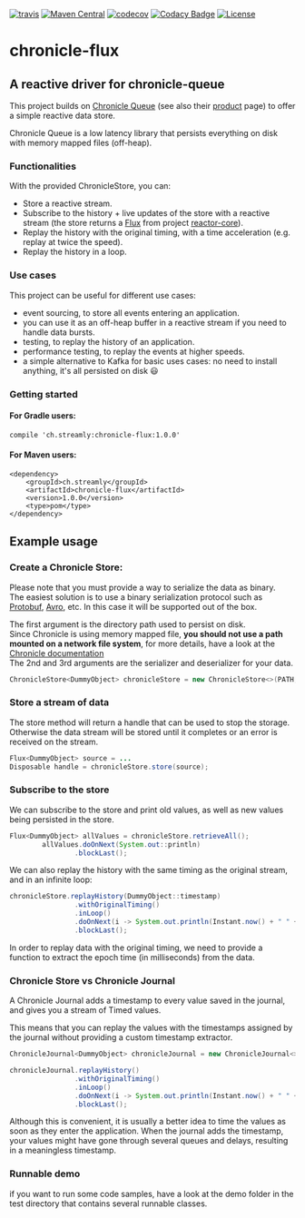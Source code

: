 


[![travis](https://travis-ci.org/matgabriel/chronicle-flux.svg?branch=master)](https://travis-ci.org/matgabriel/chronicle-flux/)
[![Maven Central](https://maven-badges.herokuapp.com/maven-central/ch.streamly/chronicle-flux/badge.svg)](https://maven-badges.herokuapp.com/maven-central/ch.streamly/chronicle-flux)
[![codecov](https://codecov.io/gh/matgabriel/chronicle-flux/branch/master/graph/badge.svg)](https://codecov.io/gh/matgabriel/chronicle-flux)
[![Codacy Badge](https://api.codacy.com/project/badge/Grade/7ad90e1ea60742c2bdff2d3c00c94b4c)](https://www.codacy.com/project/matgabriel/chronicle-flux/dashboard?utm_source=github.com&amp;utm_medium=referral&amp;utm_content=matgabriel/chronicle-flux&amp;utm_campaign=Badge_Grade_Dashboard)
[![License](https://img.shields.io/badge/License-Apache%202.0-blue.svg)](https://opensource.org/licenses/Apache-2.0)

# chronicle-flux

## A reactive driver for chronicle-queue

This project builds on [Chronicle Queue](https://github.com/OpenHFT/Chronicle-Queue) (see also their [product](https://chronicle.software/products/queue/) page) to offer a simple reactive data store.

Chronicle Queue is a low latency library that persists everything on disk with memory mapped files (off-heap).

### Functionalities
With the provided ChronicleStore, you can:
- Store a reactive stream.
- Subscribe to the history + live updates of the store with a reactive stream (the store returns a [Flux](http://projectreactor.io/docs/core/release/reference/#flux) from project [reactor-core](https://github.com/reactor/reactor-core)).
- Replay the history with the original timing, with a time acceleration (e.g. replay at twice the speed).
- Replay the history in a loop.

### Use cases
This project can be useful for different use cases:
- event sourcing, to store all events entering an application.
- you can use it as an off-heap buffer in a reactive stream if you need to handle data bursts.
- testing, to replay the history of an application.
- performance testing, to replay the events at higher speeds.
- a simple alternative to Kafka for basic uses cases: no need to install anything, it's all persisted on disk :smiley:


### Getting started
#### For Gradle users:
```
compile 'ch.streamly:chronicle-flux:1.0.0'
```

#### For Maven users:
```
<dependency>
    <groupId>ch.streamly</groupId> 
    <artifactId>chronicle-flux</artifactId> 
    <version>1.0.0</version> 
    <type>pom</type> 
</dependency>
```

## Example usage


### Create a Chronicle Store:

Please note that you must provide a way to serialize the data as binary.  
The easiest solution is to use a binary serialization protocol such as [Protobuf](https://developers.google.com/protocol-buffers/), [Avro](https://avro.apache.org/docs/current/), etc. In this case it will be supported out of the box.  

The first argument is the directory path used to persist on disk.    
Since Chronicle is using memory mapped file, **you should not use a path mounted on a network file system**, for more details, have a look at the [Chronicle documentation](https://github.com/OpenHFT/Chronicle-Queue#chronicle-queue)    
The 2nd and 3rd arguments are the serializer and deserializer for your data.  

```java
ChronicleStore<DummyObject> chronicleStore = new ChronicleStore<>(PATH, DummyObject::toBinary, DummyObject::fromBinary);
```

### Store a stream of data

The store method will return a handle that can be used to stop the storage.  
Otherwise the data stream will be stored until it completes or an error is received on the stream.  

```java
Flux<DummyObject> source = ... 
Disposable handle = chronicleStore.store(source);
```

### Subscribe to the store

We can subscribe to the store and print old values, as well as new values being persisted in the store.  

```java
Flux<DummyObject> allValues = chronicleStore.retrieveAll();
        allValues.doOnNext(System.out::println)
                .blockLast();
```

We can also replay the history with the same timing as the original stream, and in an infinite loop:  

```java
chronicleStore.replayHistory(DummyObject::timestamp)
                .withOriginalTiming()
                .inLoop()
                .doOnNext(i -> System.out.println(Instant.now() + " " + i))
                .blockLast();
```

In order to replay data with the original timing, we need to provide a function to extract the epoch time (in milliseconds) from the data.  
  

### Chronicle Store vs Chronicle Journal

A Chronicle Journal adds a timestamp to every value saved in the journal, and gives you a stream of Timed values.

This means that you can replay the values with the timestamps assigned by the journal without providing a custom timestamp extractor.

```java
ChronicleJournal<DummyObject> chronicleJournal = new ChronicleJournal<>(PATH, DummyObject::toBinary, DummyObject::fromBinary);

chronicleJournal.replayHistory()
                .withOriginalTiming()
                .inLoop()
                .doOnNext(i -> System.out.println(Instant.now() + " " + i))
                .blockLast();

```

Although this is convenient, it is usually a better idea to time the values as soon as they enter the application. 
When the journal adds the timestamp, your values might have gone through several queues and delays, resulting in a meaningless timestamp.


 

### Runnable demo

if you want to run some code samples, have a look at the demo folder in the test directory that contains several runnable classes.



